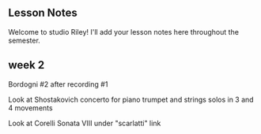 ## Lesson Notes

Welcome to studio Riley! I'll add your lesson notes here throughout the semester.

## week 2

Bordogni #2 after recording #1

Look at Shostakovich concerto for piano trumpet and strings solos in 3 and 4 movements

Look at Corelli Sonata VIII under "scarlatti" link

